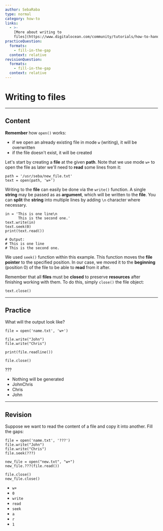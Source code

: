```yaml
---
author: SebaRaba
type: normal
category: how-to
links:
  - >-
    [More about writing to
    files](https://www.digitalocean.com/community/tutorials/how-to-handle-plain-text-files-in-python-3){website}
practiceQuestion:
  formats:
    - fill-in-the-gap
  context: relative
revisionQuestion:
  formats:
    - fill-in-the-gap
  context: relative
---
```


# Writing to files


---

## Content

**Remember** how `open()` works:

- if we open an already existing file in mode `w` (writing), it will be overwritten
- if the file doesn't exist, it will be created

Let's start by creating a **file** at the given **path**. Note that we use mode `w+` to open the file as later we'll need to **read** some lines from it:

```plain-text
path = '/usr/seba/new_file.txt'
text = open(path, 'w+')
```

Writing to the **file** can easily be done via the `write()` function. A single **string** may be passed as as **argument**, which will be written to the **file**. You can **split** the **string** into multiple lines by adding `\n` character where necessary.

```plain-text
in = 'This is one line\n
      This is the second one.'
text.write(in)
text.seek(0)
print(text.read())

# Output:
# This is one line
# This is the second one.
```

We used `seek()` function within this example. This function moves the **file pointer** to the specified position. In our case, we moved it to the **beginning** (position 0) of the file to be able to **read** from it after.

Remember that all **files** must be **closed** to preserve **resources** after finishing working with them. To do this, simply `close()` the file object:

```plain-text
text.close()
```


---

## Practice

What will the output look like?

```plain-text
file = open('name.txt', 'w+')

file.write("John")
file.write("Chris")

print(file.readline())

file.close()
```

???

- Nothing will be generated
- JohnChris
- Chris
- John


---

## Revision

Suppose we want to read the content of a file and copy it into another. Fill the gaps:

```plain-text
file = open('name.txt', '???')
file.write("John")
file.write("Chris")
file.seek(???)

new_file = open("new.txt", "w+")
new_file.???(file.read())

file.close()
new_file.close()
```

- `w+`
- `0`
- `write`
- `read`
- `seek`
- `a`
- `r`
- `1`
